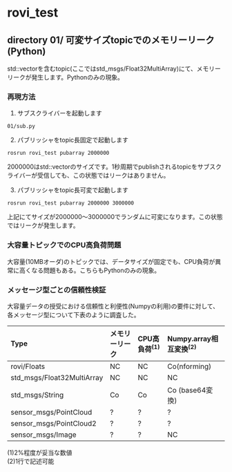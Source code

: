 # rovi_test

## directory 01/ 可変サイズtopicでのメモリーリーク(Python)  
std::vectorを含むtopic(ここではstd_msgs/Float32MultiArray)にて、メモリーリークが発生します。Pythonのみの現象。  
### 再現方法  
1. サブスクライバーを起動します
~~~
01/sub.py
~~~

2. パブリッシャをtopic長固定で起動します
~~~
rosrun rovi_test pubarray 2000000
~~~

2000000はstd::vectorのサイズです。1秒周期でpublishされるtopicをサブスクライバーが受信しても、この状態ではリークはありません。

3. パブリッシャをtopic長可変で起動します
~~~
rosrun rovi_test pubarray 2000000 3000000
~~~  
上記にてサイズが2000000〜3000000でランダムに可変になります。この状態ではリークが発生します。

### 大容量トピックでのCPU高負荷問題  
大容量(10MBオーダ)のトピックでは、データサイズが固定でも、CPU負荷が異常に高くなる問題もある。こちらもPythonのみの現象。

### メッセージ型ごとの信頼性検証

大容量データの授受における信頼性と利便性(Numpyの利用)の要件に対して、各メッセージ型について下表のように調査した。

|Type|メモリーリーク|CPU高負荷<sup>(1)</sup>|Numpy.array相互変換<sup>(2)</sup>|
|:----|:----|:----|:----|
|rovi/Floats|NC|NC|Co(nforming)|
|std_msgs/Float32MultiArray|NC|NC|NC|
|std_msgs/String|Co|Co|Co (base64変換)|
|sensor_msgs/PointCloud|?|?|?|
|sensor_msgs/PointCloud2|?|?|?|
|sensor_msgs/Image|?|?|NC|

(1)2%程度が妥当な数値  
(2)1行で記述可能